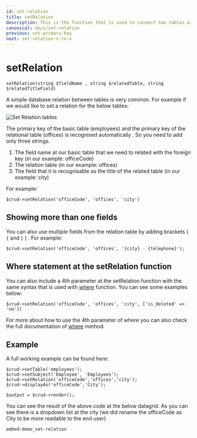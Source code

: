 ```yaml
---
id: set-relation
title: setRelation
description: This is the function that is used to connect two tables with a 1 to n (1:n) relation.
canonical: docs/set-relation
previous: set-primary-key
next: set-relation-n-to-n
---
```


# setRelation

<pre><code class="language-php">setRelation(string $fieldName , string $relatedTable, string $relatedTitleField)</code></pre>
A simple database relation between tables is very common. For example if we would like to set a relation for the below tables:

<img src="/uploads/documentation/relation-example.png" alt="Set Relation tables" />

The primary key of the basic table (employees) and the primary key of the relational table (offices) is recognised automatically . So you need to add only three strings.
<ol>
 	<li>The field name at our basic table that we need to related with the foreign key (in our example: officeCode)</li>
 	<li>The relation table (in our example: offices)</li>
 	<li>The field that it is recognisable as the title of the related table (in our example: city)</li>
</ol>
For example:
<pre><code class="language-php">$crud-&gt;setRelation('officeCode', 'offices', 'city')</code></pre>

<h2 id="more-than-one">Showing more than one fields</h2>

You can also use multiple fields from the relation table by adding brackets ( <code>{</code> and <code>}</code> ) . For example:

<pre><code class="language-php">$crud->setRelation('officeCode', 'offices', '{city} - {telephone}');</code></pre>

<h2 id="where-statement">Where statement at the setRelation function</h2>

You can also include a 4th parameter at the setRelation function with the same syntax that is used with [where](/docs/where) function. You can see some examples below:

<pre><code class="language-php">$crud-&gt;setRelation('officeCode', 'offices', 'city', ['is_deleted' => 'no'])</code></pre>

For more about how to use the 4th parameter of where you can also check the full documentation of [where](/docs/where) method.

## Example

A full working example can be found here:
<pre><code class="language-php">$crud-&gt;setTable('employees');
$crud-&gt;setSubject('Employee', 'Employees');
$crud-&gt;setRelation('officeCode','offices','city');
$crud-&gt;displayAs('officeCode','City');

$output = $crud-&gt;render();</code></pre>
You can see the result of the above code at the below datagrid. As you can see there is a dropdown list at the city (we did rename the officeCode as City to be more readable to the end user)

`embed:demo_set-relation`